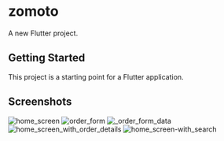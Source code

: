 # zomoto

A new Flutter project.

## Getting Started

This project is a starting point for a Flutter application.

## Screenshots
![home_screen](https://github.com/user-attachments/assets/21712a75-08dd-4188-a284-c70051b61e09)
![order_form](https://github.com/user-attachments/assets/d1045362-2059-42ed-bd29-bac4b5b3547e)
![_order_form_data](https://github.com/user-attachments/assets/ece3b36c-981d-4d07-999f-ef4745075802)
![home_screen_with_order_details](https://github.com/user-attachments/assets/f39d0754-3947-49b6-b282-80d72a376004)
![home_screen-with_search](https://github.com/user-attachments/assets/8855629c-8a5c-4540-ba1b-a3d86634577c)



